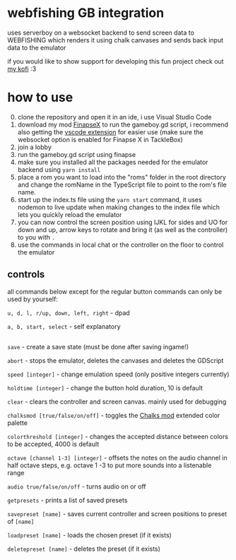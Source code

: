 # webfishing GB integration
uses serverboy on a websocket backend to send screen data to WEBFISHING which renders it using chalk canvases and sends back input data to the emulator

if you would like to show support for developing this fun project check out [my kofi](https://ko-fi.com/quirkycmd) :3

# how to use
0. clone the repository and open it in an ide, i use Visual Studio Code
1. download my mod [FinapseX](https://thunderstore.io/c/webfishing/p/TeamFishnet/FinapseX/) to run the gameboy.gd script, i recommend also getting the [vscode extension](https://github.com/geringverdien/TeamFishnet/raw/refs/heads/main/Finapse%20X/Finapse%20Xecutor/finapse-xecute/finapse-xecute-0.0.1.vsix) for easier use (make sure the websocket option is enabled for Finapse X in TackleBox)
2. join a lobby
3. run the gameboy.gd script using finapse
4. make sure you installed all the packages needed for the emulator backend using `yarn install`
5. place a rom you want to load into the "roms" folder in the root directory and change the romName in the TypeScript file to point to the rom's file name.
6. start up the index.ts file using the `yarn start` command, it uses nodemon to live update when making changes to the index file which lets you quickly reload the emulator
7. you can now control the screen position using IJKL for sides and UO for down and up, arrow keys to rotate and bring it (as well as the controller) to you with `.`
8. use the commands in local chat or the controller on the floor to control the emulator

## controls
all commands below except for the regular button commands can only be used by yourself:

`u, d, l, r/up, down, left, right` - dpad 

`a, b, start, select` - self explanatory

## 

`save` - create a save state (must be done after saving ingame!)

`abort` - stops the emulator, deletes the canvases and deletes the GDScript
  
`speed [integer]` - change emulation speed (only positive integers currently)
  
`holdtime [integer]` - change the button hold duration, 10 is default

`clear` - clears the controller and screen canvas. mainly used for debugging

`chalksmod [true/false/on/off]` - toggles the [Chalks mod](https://thunderstore.io/c/webfishing/p/hostileonion/chalks/) extended color palette

`colorthreshold [integer]` - changes the accepted distance between colors to be accepted, 4000 is default 

`octave [channel 1-3] [integer]` - offsets the notes on the audio channel in half octave steps, e.g. octave 1 -3 to put more sounds into a listenable range

`audio true/false/on/off` - turns audio on or off

`getpresets` - prints a list of saved presets

`savepreset [name]` - saves current controller and screen positions to preset of `[name]`

`loadpreset [name]` - loads the chosen preset (if it exists)

`deletepreset [name]` - deletes the preset (if it exists)
